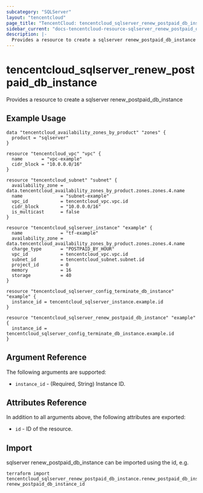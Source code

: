 ```yaml
---
subcategory: "SQLServer"
layout: "tencentcloud"
page_title: "TencentCloud: tencentcloud_sqlserver_renew_postpaid_db_instance"
sidebar_current: "docs-tencentcloud-resource-sqlserver_renew_postpaid_db_instance"
description: |-
  Provides a resource to create a sqlserver renew_postpaid_db_instance
---
```


# tencentcloud_sqlserver_renew_postpaid_db_instance

Provides a resource to create a sqlserver renew_postpaid_db_instance

## Example Usage

```hcl
data "tencentcloud_availability_zones_by_product" "zones" {
  product = "sqlserver"
}

resource "tencentcloud_vpc" "vpc" {
  name       = "vpc-example"
  cidr_block = "10.0.0.0/16"
}

resource "tencentcloud_subnet" "subnet" {
  availability_zone = data.tencentcloud_availability_zones_by_product.zones.zones.4.name
  name              = "subnet-example"
  vpc_id            = tencentcloud_vpc.vpc.id
  cidr_block        = "10.0.0.0/16"
  is_multicast      = false
}

resource "tencentcloud_sqlserver_instance" "example" {
  name              = "tf-example"
  availability_zone = data.tencentcloud_availability_zones_by_product.zones.zones.4.name
  charge_type       = "POSTPAID_BY_HOUR"
  vpc_id            = tencentcloud_vpc.vpc.id
  subnet_id         = tencentcloud_subnet.subnet.id
  project_id        = 0
  memory            = 16
  storage           = 40
}

resource "tencentcloud_sqlserver_config_terminate_db_instance" "example" {
  instance_id = tencentcloud_sqlserver_instance.example.id
}

resource "tencentcloud_sqlserver_renew_postpaid_db_instance" "example" {
  instance_id = tencentcloud_sqlserver_config_terminate_db_instance.example.id
}
```

## Argument Reference

The following arguments are supported:

* `instance_id` - (Required, String) Instance ID.

## Attributes Reference

In addition to all arguments above, the following attributes are exported:

* `id` - ID of the resource.



## Import

sqlserver renew_postpaid_db_instance can be imported using the id, e.g.

```
terraform import tencentcloud_sqlserver_renew_postpaid_db_instance.renew_postpaid_db_instance renew_postpaid_db_instance_id
```

